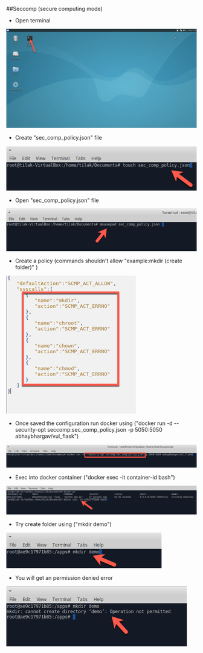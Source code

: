 ##Seccomp (secure computing mode) 

* Open terminal

![](img/click_terminal.png)

* Create "sec_comp_policy.json" file 

![](img/create_sec_comp_policy.png)

* Open "sec_comp_policy.json" file

![](img/sec_comp_mouse_pad_create.png)

* Create a policy (commands shouldn't allow "example:mkdir (create folder)" ) 

![](img/sec_comp_config.png) 

* Once saved the configuration run docker using ("docker run -d --security-opt seccomp:﻿sec_comp_policy.json -p 5050:5050 abhaybhargav/vul_flask")

![](img/run_sec_comp_docker.png)

* Exec into docker container ("docker exec -it container-id bash")

![](img/sec_comp_docker_exec.png)

* Try create folder using ("mkdir demo")

![](img/sec_comp_create_folder.png)

* You will get an permission denied error

![](img/sec_comp_permission_denied.png)


